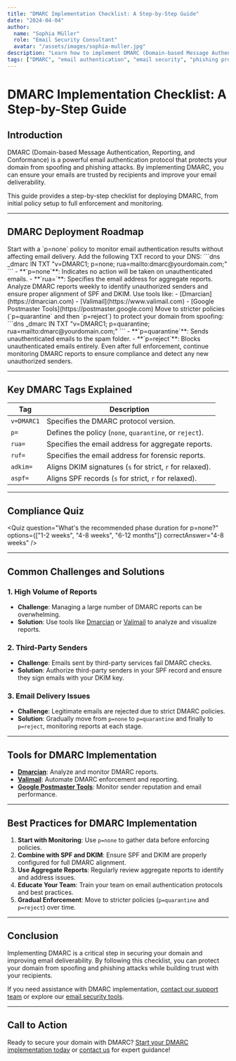 ```yaml
---
title: "DMARC Implementation Checklist: A Step-by-Step Guide"
date: "2024-04-04"
author: 
  name: "Sophia Müller"
  role: "Email Security Consultant"
  avatar: "/assets/images/sophia-muller.jpg"
description: "Learn how to implement DMARC (Domain-based Message Authentication, Reporting, and Conformance) to protect your domain from spoofing and phishing attacks. Follow this step-by-step checklist to deploy DMARC effectively."
tags: ["DMARC", "email authentication", "email security", "phishing protection"]
---
```


# DMARC Implementation Checklist: A Step-by-Step Guide

## Introduction
DMARC (Domain-based Message Authentication, Reporting, and Conformance) is a powerful email authentication protocol that protects your domain from spoofing and phishing attacks. By implementing DMARC, you can ensure your emails are trusted by recipients and improve your email deliverability.

This guide provides a step-by-step checklist for deploying DMARC, from initial policy setup to full enforcement and monitoring.

---

## DMARC Deployment Roadmap

<Steps>
  <Step title="1. Policy Setup">
    Start with a `p=none` policy to monitor email authentication results without affecting email delivery. Add the following TXT record to your DNS:
    ```dns
    _dmarc IN TXT "v=DMARC1; p=none; rua=mailto:dmarc@yourdomain.com;"
    ```
    - **`p=none`**: Indicates no action will be taken on unauthenticated emails.
    - **`rua=`**: Specifies the email address for aggregate reports.
  </Step>
  
  <Step title="2. Monitoring">
    Analyze DMARC reports weekly to identify unauthorized senders and ensure proper alignment of SPF and DKIM. Use tools like:
    - [Dmarcian](https://dmarcian.com)
    - [Valimail](https://www.valimail.com)
    - [Google Postmaster Tools](https://postmaster.google.com)
  </Step>
  
  <Step title="3. Gradual Enforcement">
    Move to stricter policies (`p=quarantine` and then `p=reject`) to protect your domain from spoofing:
    ```dns
    _dmarc IN TXT "v=DMARC1; p=quarantine; rua=mailto:dmarc@yourdomain.com;"
    ```
    - **`p=quarantine`**: Sends unauthenticated emails to the spam folder.
    - **`p=reject`**: Blocks unauthenticated emails entirely.
  </Step>
  
  <Step title="4. Continuous Monitoring">
    Even after full enforcement, continue monitoring DMARC reports to ensure compliance and detect any new unauthorized senders.
  </Step>
</Steps>

---

## Key DMARC Tags Explained

| **Tag**       | **Description**                                                                 |
|---------------|---------------------------------------------------------------------------------|
| `v=DMARC1`    | Specifies the DMARC protocol version.                                           |
| `p=`          | Defines the policy (`none`, `quarantine`, or `reject`).                         |
| `rua=`        | Specifies the email address for aggregate reports.                              |
| `ruf=`        | Specifies the email address for forensic reports.                               |
| `adkim=`      | Aligns DKIM signatures (`s` for strict, `r` for relaxed).                       |
| `aspf=`       | Aligns SPF records (`s` for strict, `r` for relaxed).                          |

---

## Compliance Quiz

<Quiz
  question="What's the recommended phase duration for p=none?"
  options={["1-2 weeks", "4-8 weeks", "6-12 months"]}
  correctAnswer="4-8 weeks"
/>

---

## Common Challenges and Solutions

### 1. **High Volume of Reports**
   - **Challenge**: Managing a large number of DMARC reports can be overwhelming.
   - **Solution**: Use tools like [Dmarcian](https://dmarcian.com) or [Valimail](https://www.valimail.com) to analyze and visualize reports.

### 2. **Third-Party Senders**
   - **Challenge**: Emails sent by third-party services fail DMARC checks.
   - **Solution**: Authorize third-party senders in your SPF record and ensure they sign emails with your DKIM key.

### 3. **Email Delivery Issues**
   - **Challenge**: Legitimate emails are rejected due to strict DMARC policies.
   - **Solution**: Gradually move from `p=none` to `p=quarantine` and finally to `p=reject`, monitoring reports at each stage.

---

## Tools for DMARC Implementation

- **[Dmarcian](https://dmarcian.com)**: Analyze and monitor DMARC reports.
- **[Valimail](https://www.valimail.com)**: Automate DMARC enforcement and reporting.
- **[Google Postmaster Tools](https://postmaster.google.com)**: Monitor sender reputation and email performance.

---

## Best Practices for DMARC Implementation

1. **Start with Monitoring**: Use `p=none` to gather data before enforcing policies.
2. **Combine with SPF and DKIM**: Ensure SPF and DKIM are properly configured for full DMARC alignment.
3. **Use Aggregate Reports**: Regularly review aggregate reports to identify and address issues.
4. **Educate Your Team**: Train your team on email authentication protocols and best practices.
5. **Gradual Enforcement**: Move to stricter policies (`p=quarantine` and `p=reject`) over time.

---

## Conclusion

Implementing DMARC is a critical step in securing your domain and improving email deliverability. By following this checklist, you can protect your domain from spoofing and phishing attacks while building trust with your recipients.

If you need assistance with DMARC implementation, [contact our support team](mailto:support@yourdomain.com) or explore our [email security tools](https://yourdomain.com/tools/dmarc).

---

## Call to Action

Ready to secure your domain with DMARC? [Start your DMARC implementation today](https://yourdomain.com/tools/dmarc) or [contact us](mailto:support@yourdomain.com) for expert guidance!
